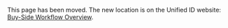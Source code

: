 This page has been moved. The new location is on the Unified ID website: [Buy-Side Workflow Overview](https://unifiedid.com/docs/workflows/workflow-overview-buy-side).
